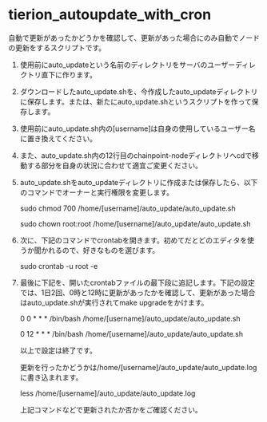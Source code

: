# tierion_autoupdate_with_cron

自動で更新があったかどうかを確認して、更新があった場合にのみ自動でノードの更新をするスクリプトです。

1. 使用前にauto_updateという名前のディレクトリをサーバのユーザーディレクトリ直下に作ります。

2. ダウンロードしたauto_update.shを、今作成したauto_updateディレクトリに保存します。または、新たにauto_update.shというスクリプトを作って保存します。

3. 使用前にauto_update.sh内の[username]は自身の使用しているユーザー名に置き換えてください。  

4. また、auto_update.sh内の12行目のchainpoint-nodeディレクトリへcdで移動する部分を自身の状況に合わせて適宜ご変更ください。

5. auto_update.shをauto_updateディレクトリに作成または保存したら、以下のコマンドでオーナーと実行権限を変更します。

    sudo chmod 700 /home/[username]/auto_update/auto_update.sh 

    sudo chown root:root /home/[username]/auto_update/auto_update.sh 


6. 次に、下記のコマンドでcrontabを開きます。初めてだとどのエディタを使うか聞かれるので、好きなものを選びます。

    sudo crontab -u root -e

7. 最後に下記を、開いたcrontabファイルの最下段に追記します。下記の設定では、1日2回、0時と12時に更新があったかを確認して、更新があった場合はauto_update.shが実行されてmake upgradeをかけます。

    0 0 * * * /bin/bash /home/[username]/auto_update/auto_update.sh

    0 12 * * * /bin/bash /home/[username]/auto_update/auto_update.sh


   以上で設定は終了です。

   更新を行ったかどうかは/home/[username]/auto_update/auto_update.logに書き込まれます。

    less /home/[username]/auto_update/auto_update.log

   上記コマンドなどで更新されたか否かをご確認ください。

